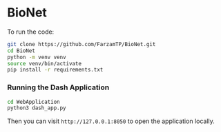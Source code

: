 # BioNet
 
To run the code:

```bash
git clone https://github.com/FarzamTP/BioNet.git
cd BioNet
python -m venv venv
source venv/bin/activate
pip install -r requirements.txt
```

### Running the Dash Application
```bash
cd WebApplication
python3 dash_app.py
```

Then you can visit ```http://127.0.0.1:8050``` to open the application locally.
